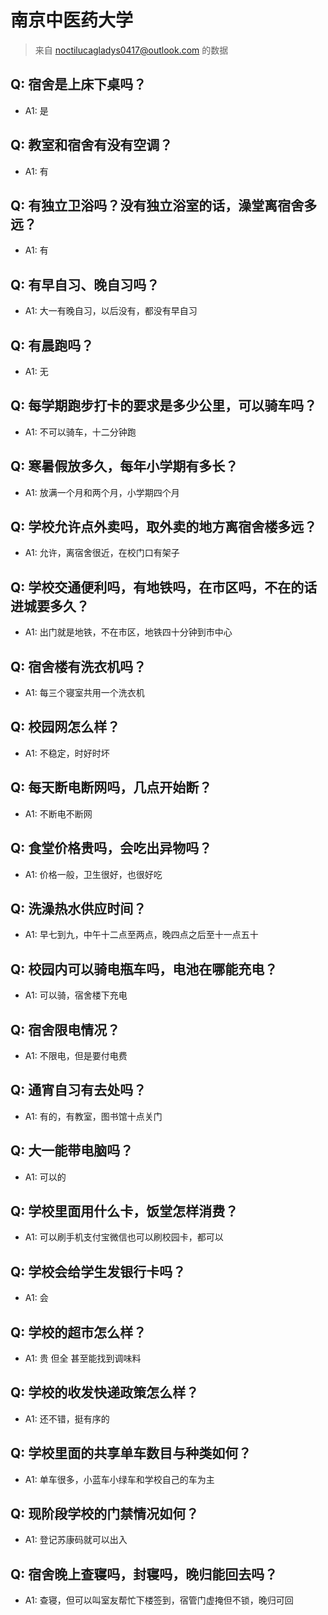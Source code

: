 # 南京中医药大学
> 来自 noctilucagladys0417@outlook.com 的数据
## Q: 宿舍是上床下桌吗？
- A1: 是
## Q: 教室和宿舍有没有空调？
- A1: 有
## Q: 有独立卫浴吗？没有独立浴室的话，澡堂离宿舍多远？
- A1: 有
## Q: 有早自习、晚自习吗？
- A1: 大一有晚自习，以后没有，都没有早自习
## Q: 有晨跑吗？
- A1: 无
## Q: 每学期跑步打卡的要求是多少公里，可以骑车吗？
- A1: 不可以骑车，十二分钟跑
## Q: 寒暑假放多久，每年小学期有多长？
- A1: 放满一个月和两个月，小学期四个月
## Q: 学校允许点外卖吗，取外卖的地方离宿舍楼多远？
- A1: 允许，离宿舍很近，在校门口有架子
## Q: 学校交通便利吗，有地铁吗，在市区吗，不在的话进城要多久？
- A1: 出门就是地铁，不在市区，地铁四十分钟到市中心
## Q: 宿舍楼有洗衣机吗？
- A1: 每三个寝室共用一个洗衣机
## Q: 校园网怎么样？
- A1: 不稳定，时好时坏
## Q: 每天断电断网吗，几点开始断？
- A1: 不断电不断网
## Q: 食堂价格贵吗，会吃出异物吗？
- A1: 价格一般，卫生很好，也很好吃
## Q: 洗澡热水供应时间？
- A1: 早七到九，中午十二点至两点，晚四点之后至十一点五十
## Q: 校园内可以骑电瓶车吗，电池在哪能充电？
- A1: 可以骑，宿舍楼下充电
## Q: 宿舍限电情况？
- A1: 不限电，但是要付电费
## Q: 通宵自习有去处吗？
- A1: 有的，有教室，图书馆十点关门
## Q: 大一能带电脑吗？
- A1: 可以的
## Q: 学校里面用什么卡，饭堂怎样消费？
- A1: 可以刷手机支付宝微信也可以刷校园卡，都可以
## Q: 学校会给学生发银行卡吗？
- A1: 会
## Q: 学校的超市怎么样？
- A1: 贵 但全 甚至能找到调味料
## Q: 学校的收发快递政策怎么样？
- A1: 还不错，挺有序的
## Q: 学校里面的共享单车数目与种类如何？
- A1: 单车很多，小蓝车小绿车和学校自己的车为主
## Q: 现阶段学校的门禁情况如何？
- A1: 登记苏康码就可以出入
## Q: 宿舍晚上查寝吗，封寝吗，晚归能回去吗？
- A1: 查寝，但可以叫室友帮忙下楼签到，宿管门虚掩但不锁，晚归可回